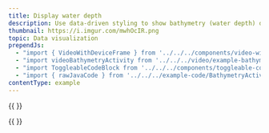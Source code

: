 ```yaml
---
title: Display water depth
description: Use data-driven styling to show bathymetry (water depth) data.
thumbnail: https://i.imgur.com/mwhOcIR.png
topic: Data visualization
prependJs:
  - "import { VideoWithDeviceFrame } from '../../../components/video-with-device-frame'"
  - "import videoBathymetryActivity from '../../../video/example-bathymetry-activity.mp4'"
  - "import ToggleableCodeBlock from '../../../components/toggleable-code-block'"
  - "import { rawJavaCode } from '../../../example-code/BathymetryActivity.js'"
contentType: example
---
```


{{
  <VideoWithDeviceFrame
    videoFile={videoBathymetryActivity}
    rotation="horizontal"
    device="pixel-2"
  />
}}

<!-- Any notes about this example would go here.  -->

{{
  <ToggleableCodeBlock
    java={rawJavaCode}
  />
}}
